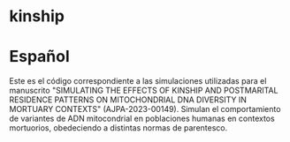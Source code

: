 # kinship
# Español
Este es el código correspondiente a las simulaciones utilizadas para el manuscrito "SIMULATING THE EFFECTS OF KINSHIP AND POSTMARITAL RESIDENCE PATTERNS ON MITOCHONDRIAL DNA DIVERSITY IN MORTUARY CONTEXTS" (AJPA-2023-00149). Simulan el comportamiento de variantes de ADN mitocondrial en poblaciones humanas en contextos mortuorios, obedeciendo a distintas normas de parentesco.
